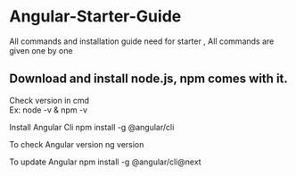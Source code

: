 # Angular-Starter-Guide
All commands and installation guide need for starter , All commands are given one by one

## Download and install node.js, npm comes with it.

Check version in cmd  
Ex: node -v & npm -v

Install Angular Cli
npm install -g @angular/cli

To check Angular version 
ng version

To update Angular
npm install -g @angular/cli@next
